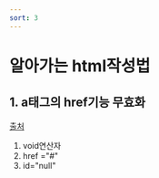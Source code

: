 ```yaml
---
sort: 3
---
```


# 알아가는 html작성법


## 1. a태그의 href기능 무효화
[출처](https://falsy.me/javascript%EC%9D%98-void-operator-%EC%97%90-%EB%8C%80%ED%95%98%EC%97%AC-%EC%95%8C%EC%95%84%EB%B4%85%EB%8B%88%EB%8B%A4/)
1. void연산자
2. href ="#"
3. id="null"
